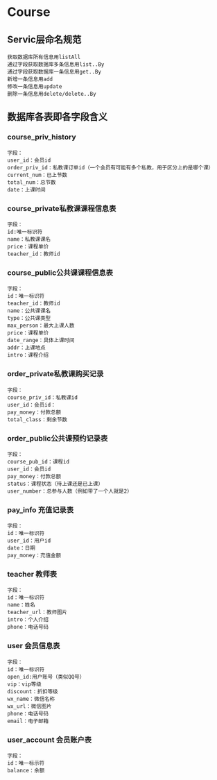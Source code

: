 # Course
## Servic层命名规范
```
获取数据库所有信息用listAll
通过字段获取数据库多条信息用list..By
通过字段获取数据库一条信息用get..By
新增一条信息用add
修改一条信息用update
删除一条信息用delete/delete..By
```

## 数据库各表即各字段含义
### course_priv_history
```
字段：
user_id：会员id
order_priv_id：私教课订单id（一个会员有可能有多个私教，用于区分上的是哪个课）
current_num：已上节数
total_num：总节数
date：上课时间
```
### course_private私教课课程信息表
```
字段：
id:唯一标识符
name：私教课课名
price：课程单价
teacher_id：教师id
```
### course_public公共课课程信息表
```
字段：
id：唯一标识符
teacher_id：教师id
name：公共课课名
type：公共课类型
max_person：最大上课人数
price：课程单价
date_range：具体上课时间
addr：上课地点
intro：课程介绍
```
### order_private私教课购买记录
```
字段：
course_priv_id：私教课id
user_id：会员id：
pay_money：付款总额
total_class：剩余节数
```
### order_public公共课预约记录表
```
字段：
course_pub_id：课程id
user_id：会员id
pay_money：付款总额
status：课程状态（待上课还是已上课）
user_number：总参与人数（例如带了一个人就是2）
```
### pay_info 充值记录表
```
字段：
id：唯一标识符
user_id：用户id
date：日期
pay_money：充值金额
```
### teacher 教师表
```
字段：
id：唯一标识符
name：姓名
teacher_url：教师图片
intro：个人介绍
phone：电话号码
```
### user  会员信息表
```
字段：
id：唯一标识符
open_id:用户账号（类似QQ号）
vip：vip等级
discount：折扣等级
wx_name：微信名称
wx_url：微信图片
phone：电话号码
email：电子邮箱
```
### user_account 会员账户表
```
字段：
id：唯一标示符
balance：余额
```
